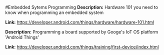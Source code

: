 #Embedded Sytems Programming
**Description:** Hardware 101 you need to know when programming an embedded system

**Link:** https://developer.android.com/things/hardware/hardware-101.html

**Description:** Programming a board supported by Googe's IoT OS platform 'Android Things'

**Link:** https://developer.android.com/things/training/first-device/index.html
